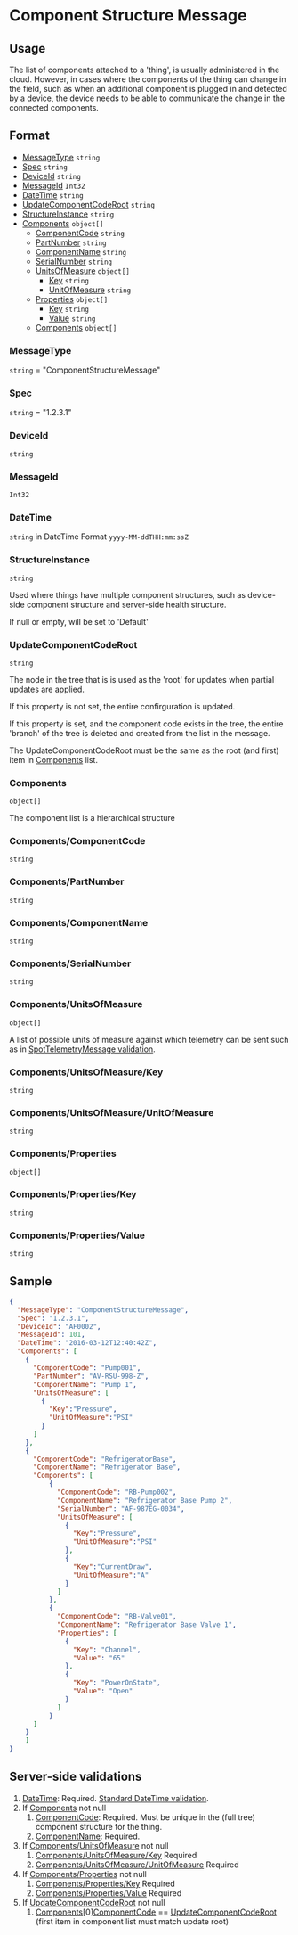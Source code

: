 # Component Structure Message
## Usage
The list of components attached to a 'thing', is usually administered in the cloud. However, in cases where the components of the thing can change in the field, such as when an additional component is plugged in and detected by a device, the device needs to be able to communicate the change in the connected components.

## Format
* [MessageType](#messagetype) ```string```
* [Spec](#spec) ```string```
* [DeviceId](#deviceid) ```string```
* [MessageId](#messageid) ```Int32```
* [DateTime](#datetime) ```string```
* [UpdateComponentCodeRoot](#updatecomponentcoderoot) ```string```
* [StructureInstance](#structureinstance) ```string```
* [Components](#components) ```object[]```
    * [ComponentCode](#componentscomponentcode) ```string```
    * [PartNumber](#componentspartnumber) ```string```
    * [ComponentName](#componentscomponentname) ```string```
    * [SerialNumber](#componentsserialnumber) ```string```
    * [UnitsOfMeasure](#componentsunitsofmeasure) ```object[]```
        * [Key](#componentsunitsofmeasurekey) ```string```
        * [UnitOfMeasure](#componentsunitsofmeasureunitofmeasure) ```string```
    * [Properties](#componentsproperties) ```object[]```
        * [Key](#componentspropertieskey) ```string```
        * [Value](#componentspropertiesvalue) ```string```
    * [Components](#components) ```object[]```

### MessageType
```string``` = "ComponentStructureMessage"
### Spec
```string``` = "1.2.3.1"
### DeviceId
```string``` 
### MessageId
```Int32```
### DateTime
```string``` in DateTime Format ```yyyy-MM-ddTHH:mm:ssZ```
### StructureInstance
```string```

Used where things have multiple component structures, such as device-side component structure and server-side health structure.

If null or empty, will be set to 'Default'
### UpdateComponentCodeRoot
```string```

The node in the tree that is is used as the 'root' for updates when partial updates are applied.

If this property is not set, the entire confirguration is updated.

If this property is set, and the component code exists in the tree, the entire 'branch' of the tree is deleted and created from the list in the message.

The UpdateComponentCodeRoot must be the same as the root (and first) item in [Components](#components) list.

### Components
```object[]```

The component list is a hierarchical structure 
### Components/ComponentCode
```string```
### Components/PartNumber
```string```
### Components/ComponentName
```string```
### Components/SerialNumber
```string```
### Components/UnitsOfMeasure
```object[]```

A list of possible units of measure against which telemetry can be sent such as in [SpotTelemetryMessage validation](./SpotTelemetryMessage.md##componentmeasurementsmeasurementsunitofmeasure).
### Components/UnitsOfMeasure/Key
```string```
### Components/UnitsOfMeasure/UnitOfMeasure
```string```
### Components/Properties
```object[]```
### Components/Properties/Key
```string```
### Components/Properties/Value
```string```

## Sample
```JSON
{
  "MessageType": "ComponentStructureMessage",
  "Spec": "1.2.3.1",
  "DeviceId": "AF0002",
  "MessageId": 101,
  "DateTime": "2016-03-12T12:40:42Z",
  "Components": [
    {
      "ComponentCode": "Pump001",
      "PartNumber": "AV-RSU-998-Z",
      "ComponentName": "Pump 1",
      "UnitsOfMeasure": [
        {
          "Key":"Pressure",
          "UnitOfMeasure":"PSI"
        }
      ]
    },
    {
      "ComponentCode": "RefrigeratorBase",
      "ComponentName": "Refrigerator Base",
      "Components": [
          {
            "ComponentCode": "RB-Pump002",
            "ComponentName": "Refrigerator Base Pump 2",
            "SerialNumber": "AF-987EG-0034",
            "UnitsOfMeasure": [
              {
                "Key":"Pressure",
                "UnitOfMeasure":"PSI"
              },
              {
                "Key":"CurrentDraw",
                "UnitOfMeasure":"A"
              }
            ]
          },
          {
            "ComponentCode": "RB-Valve01",
            "ComponentName": "Refrigerator Base Valve 1",
            "Properties": [
              {
                "Key": "Channel",
                "Value": "65"
              },
              {
                "Key": "PowerOnState",
                "Value": "Open"
              }
            ]
          }
      ]
    }
    ]
}
```

## Server-side validations
1.	[DateTime](#datetime): Required. [Standard DateTime validation](../00-UsageNotes/DateTime-Formatting.md#standardddateTimevalidation).
2.	If [Components](#components) not null
    1. [ComponentCode](#componentscomponentcode): Required. Must be unique in the (full tree) component structure for the thing.
    2. [ComponentName](#componentscomponentname): Required.
3. If [Components/UnitsOfMeasure](#componentsunitsofmeasure) not null
    1. [Components/UnitsOfMeasure/Key](#componentsunitsofmeasurekey) Required
    2. [Components/UnitsOfMeasure/UnitOfMeasure](#componentsunitsofmeasureunitofmeasure) Required
4. If [Components/Properties](#componentsproperties) not null
    1. [Components/Properties/Key](#componentspropertieskey) Required
    2. [Components/Properties/Value](#componentspropertiesvalue) Required
5. If [UpdateComponentCodeRoot](#updatecomponentcoderoot) not null
    1. [Components](#components)[0][ComponentCode](#componentscomponentcode) == [UpdateComponentCodeRoot](#updatecomponentcoderoot) (first item in component list must match update root)